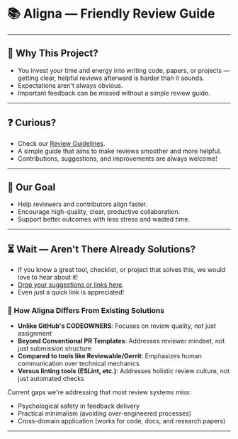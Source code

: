 # 📚 **Aligna** — Friendly Review Guide

---

## 📌 Why This Project?

- You invest your time and energy into writing code, papers, or projects — getting clear, helpful reviews afterward is harder than it sounds.
- Expectations aren't always obvious.
- Important feedback can be missed without a simple review guide.

---

## ❓ Curious?

- Check our [Review Guidelines](REVIEW_GUIDELINES.md).
- A simple guide that aims to make reviews smoother and more helpful.
- Contributions, suggestions, and improvements are always welcome!

---

## 🎯 Our Goal

- Help reviewers and contributors align faster.
- Encourage high-quality, clear, productive collaboration.
- Support better outcomes with less stress and wasted time.

---

## ⏳ Wait — Aren't There Already Solutions?

- If you know a great tool, checklist, or project that solves this, we would love to hear about it!
- [Drop your suggestions or links here](/issues/new?template=feedback-template.md).
- Even just a quick link is appreciated!

### 🔄 How Aligna Differs From Existing Solutions

- **Unlike GitHub's CODEOWNERS**: Focuses on review quality, not just assignment
- **Beyond Conventional PR Templates**: Addresses reviewer mindset, not just submission structure
- **Compared to tools like Reviewable/Gerrit**: Emphasizes human communication over technical mechanics
- **Versus linting tools (ESLint, etc.)**: Addresses holistic review culture, not just automated checks

Current gaps we're addressing that most review systems miss:

- Psychological safety in feedback delivery
- Practical minimalism (avoiding over-engineered processes)
- Cross-domain application (works for code, docs, and research papers)

---
